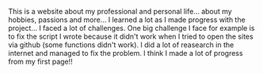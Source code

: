 This is a website about my professional and personal life... about my hobbies, passions and more...
I learned a lot as I made progress with the project... 
I faced a lot of challenges. One big challenge I face for example is to fix the script I wrote because it didn't work when I tried to open the sites via github (some functions didn't work).
I did a lot of reasearch in the internet and managed to fix the problem. 
I think I made a lot of progress from my first page!!
